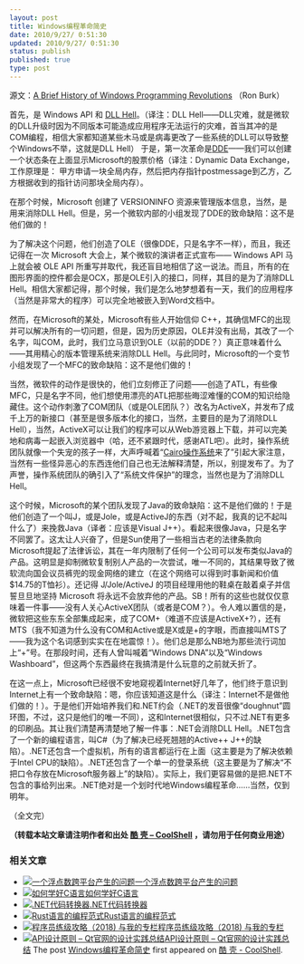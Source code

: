 ```yaml
---
layout: post
title: Windows编程革命简史
date: 2010/9/27/ 0:51:30
updated: 2010/9/27/ 0:51:30
status: publish
published: true
type: post
---
```


源文：[A Brief History of Windows Programming Revolutions](http://www.drdobbs.com/windows/225701475) （Ron Burk）


首先，是 Windows API 和 [DLL Hell](http://en.wikipedia.org/wiki/DLL_hell)。（译注：DLL Hell——DLL灾难，就是微软的DLL升级时因为不同版本可能造成应用程序无法运行的灾难，首当其冲的是COM编程，相信大家都知道某些木马或是病毒更改了一些系统的DLL可以导致整个Windows不举，这就是DLL Hell） 于是，第一次革命是[DDE](http://en.wikipedia.org/wiki/Dynamic_Data_Exchange)——我们可以创建一个状态条在上面显示Microsoft的股票价格（译注：Dynamic Data Exchange，工作原理是： 甲方申请一块全局内存，然后把内存指针postmessage到乙方，乙方根据收到的指针访问那块全局内存）。


在那个时候，Microsoft 创建了 VERSIONINFO 资源来管理版本信息，当然，是用来消除DLL Hell。但是，另一个微软内部的小组发现了DDE的致命缺陷：这不是他们做的！


为了解决这个问题，他们创造了OLE（很像DDE，只是名字不一样），而且，我还记得在一次 Microsoft 大会上，某个微软的演讲者正式宣布—— Windows API 马上就会被 OLE API 所重写并取代，我还盲目地相信了这一说法。而且，所有的在图形界面的控件都会是OCX，那是OLE引入的接口，同样，其目的是为了消除DLL Hell。相信大家都记得，那个时候，我们是怎么地梦想着有一天，我们的应用程序（当然是非常大的程序）可以完全地被嵌入到Word文档中。


然而，在Microsoft的某处，Microsoft有些人开始信仰 C++，其确信MFC的出现并可以解决所有的一切问题，但是，因为历史原因，OLE并没有出局，其改了一个名字，叫COM，此时，我们立马意识到OLE（以前的DDE？）真正意味着什么——其用精心的版本管理系统来消除DLL Hell。与此同时，Microsoft的一个变节小组发现了一个MFC的致命缺陷：这不是他们做的！



当然，微软件的动作是很快的，他们立刻修正了问题——创造了ATL，有些像MFC，只是名字不同，他们想使用漂亮的ATL把那些晦涩难懂的COM的知识给隐藏住。这个动作刺激了COM团队（或是OLE团队？）改名为ActiveX，并发布了成千上万的新接口（甚至是很多版本化的接口，当然，主要目的是为了消除DLL Hell），当然，ActiveX可以让我们的程序可以从Web游览器上下载，并可以完美地和病毒一起嵌入浏览器中（哈，还不紧跟时代，感谢ATL吧）。此时，操作系统团队就像一个失宠的孩子一样，大声呼喊着“[Cairo操作系统](http://www.microsoft.com/middleeast/egypt/cmic/)来了”引起大家注意，当然有一些怪异恶心的东西连他们自己也无法解释清楚，所以，别提发布了。为了声誉，操作系统团队的确引入了“系统文件保护”的理念，当然也是为了消除DLL Hell。


这个时候，Microsoft的某个团队发现了Java的致命缺陷：这不是他们做的！于是他们创造了一个叫J，或是Jole，或是ActiveJ的东西（对不起，我真的记不起叫什么了）来挽救Java（译者：应该是Visual J++）。看起来很像Java，只是名字不同罢了。这太让人兴奋了，但是Sun使用了一些相当古老的法律条款向Microsoft提起了法律诉讼，其在一年内限制了任何一个公司可以发布类似Java的产品。这明显是抑制微软复制别人产品的一次尝试，唯一不同的，其结果导致了微软流向国会议员裤兜的现金网络的建立（在这个网络可以得到时事新闻和价值$14.75的T恤衫）。还记得 J/Jole/ActiveJ 的项目经理用他的鞋桌在敲着桌子并信誓旦旦地坚持 Microsoft 将永远不会放弃他的产品。SB！所有的这些也就仅仅意味着一件事——没有人关心ActiveX团队（或者是COM？）。令人难以置信的是，微软把这些东东全部集成起来，成了COM+（难道不应该是ActiveX+?），还有MTS（我不知道为什么没有COM和Active或是X或是+的字眼，而直接叫MTS了——我为这个名词感到实实在在地震惊！）。他们总是那么NB地为那些流行词加上“+”号。在那段时间，还有人曾叫喊着“Windows DNA”以及“Windows Washboard”，但这两个东西最终在我搞清是什么玩意的之前就夭折了。


在这一点上，Microsoft已经很不安地窥视着Internet好几年了，他们终于意识到Internet上有一个致命缺陷：嗯，你应该知道这是什么（译注：Internet不是做他们做的！）。于是他们开始培养我们和.NET约会（.NET的发音很像“doughnut”圆环图，不过，这只是他们的唯一不同），这和Internet很相似，只不过.NET有更多的印刷品。其让我们清楚再清楚地了解一件事：.NET会消除DLL Hell。.NET包含了一个新的编程语言，叫C#（为了解决已经死翘翘的Active++ J++的缺陷）。.NET还包含一个虚拟机，所有的语言都运行在上面（这主要是为了解决依赖于Intel CPU的缺陷）。.NET还包含了一个单一的登录系统（这主要是为了解决“不把口令存放在Microsoft服务器上”的缺陷）。实际上，我们更容易做的是把.NET不包含的事给列出来。.NET绝对是一个划时代地Windows编程革命……当然，仅到明年。


（全文完）



**（转载本站文章请注明作者和出处 [酷 壳 – CoolShell](https://coolshell.cn/) ，请勿用于任何商业用途）**



### 相关文章

* [![一个浮点数跨平台产生的问题](https://coolshell.cn/wp-content/plugins/wordpress-23-related-posts-plugin/static/thumbs/2.jpg)](https://coolshell.cn/articles/11235.html)[一个浮点数跨平台产生的问题](https://coolshell.cn/articles/11235.html)
* [![如何学好C语言](https://coolshell.cn/wp-content/plugins/wordpress-23-related-posts-plugin/static/thumbs/25.jpg)](https://coolshell.cn/articles/4102.html)[如何学好C语言](https://coolshell.cn/articles/4102.html)
* [![.NET代码转换器](https://coolshell.cn/wp-content/plugins/wordpress-23-related-posts-plugin/static/thumbs/0.jpg)](https://coolshell.cn/articles/2672.html)[.NET代码转换器](https://coolshell.cn/articles/2672.html)
* [![Rust语言的编程范式](https://coolshell.cn/wp-content/uploads/2020/03/rust-social-wide-150x150.jpg)](https://coolshell.cn/articles/20845.html)[Rust语言的编程范式](https://coolshell.cn/articles/20845.html)
* [![程序员练级攻略（2018)  与我的专栏](https://coolshell.cn/wp-content/uploads/2018/05/300x262-150x150.jpg)](https://coolshell.cn/articles/18360.html)[程序员练级攻略（2018) 与我的专栏](https://coolshell.cn/articles/18360.html)
* [![API设计原则 – Qt官网的设计实践总结](https://coolshell.cn/wp-content/uploads/2017/07/api-design-300x278-2-150x150.jpg)](https://coolshell.cn/articles/18024.html)[API设计原则 – Qt官网的设计实践总结](https://coolshell.cn/articles/18024.html)
The post [Windows编程革命简史](https://coolshell.cn/articles/3008.html) first appeared on [酷 壳 - CoolShell](https://coolshell.cn).
